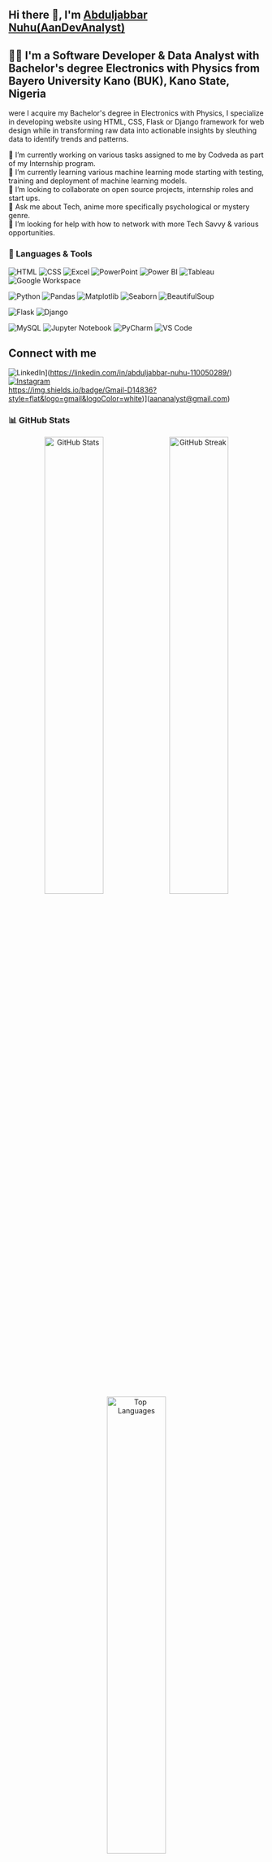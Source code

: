 ## Hi there 👋, I'm [Abduljabbar Nuhu(AanDevAnalyst)](https://linkedin.com/in/abduljabbar-nuhu-110050289/)  

## 👨‍💻 I'm a Software Developer & Data Analyst with Bachelor's degree Electronics with Physics from Bayero University Kano (BUK), Kano State, Nigeria 
were I acquire my Bachelor's degree in Electronics with Physics, I specialize in developing website using HTML, CSS,
Flask or Django framework for web design while in transforming raw data into actionable insights by sleuthing data to 
identify trends and patterns.

🔭 I’m currently working on various tasks assigned to me by Codveda as part of my Internship program.  
🧭 I’m currently learning various machine learning mode starting with testing, training and deployment of machine learning models.  
👯 I’m looking to collaborate on open source projects, internship roles and start ups.  
💬 Ask me about Tech, anime more specifically psychological or mystery genre.  
🤔 I’m looking for help with how to network with more Tech Savvy & various opportunities.  

### 🚀 Languages & Tools

![HTML](https://img.shields.io/badge/HTML5-E34F26?style=for-the-badge&logo=html5&logoColor=white)
![CSS](https://img.shields.io/badge/CSS3-1572B6?style=for-the-badge&logo=css3&logoColor=white)
![Excel](https://img.shields.io/badge/Excel-217346?style=for-the-badge&logo=microsoft-excel&logoColor=white)
![PowerPoint](https://img.shields.io/badge/PowerPoint-B7472A?style=for-the-badge&logo=microsoft-powerpoint&logoColor=white)
![Power BI](https://img.shields.io/badge/PowerBI-F2C811?style=for-the-badge&logo=power-bi&logoColor=black)
![Tableau](https://img.shields.io/badge/Tableau-E97627?style=for-the-badge&logo=tableau&logoColor=white)
![Google Workspace](https://img.shields.io/badge/Google%20Workspace-4285F4?style=for-the-badge&logo=googleworkspace&logoColor=white)

![Python](https://img.shields.io/badge/Python-3776AB?style=for-the-badge&logo=python&logoColor=white)
![Pandas](https://img.shields.io/badge/Pandas-150458?style=for-the-badge&logo=pandas&logoColor=white)
![Matplotlib](https://img.shields.io/badge/Matplotlib-11557C?style=for-the-badge&logo=plotly&logoColor=white)
![Seaborn](https://img.shields.io/badge/Seaborn-7EB0D5?style=for-the-badge&logo=python&logoColor=white)
![BeautifulSoup](https://img.shields.io/badge/BeautifulSoup-4B8BBE?style=for-the-badge&logo=python&logoColor=white)

![Flask](https://img.shields.io/badge/Flask-000000?style=for-the-badge&logo=flask&logoColor=white)
![Django](https://img.shields.io/badge/Django-092E20?style=for-the-badge&logo=django&logoColor=white)

![MySQL](https://img.shields.io/badge/MySQL-005C84?style=for-the-badge&logo=mysql&logoColor=white)
![Jupyter Notebook](https://img.shields.io/badge/Jupyter-F37626?style=for-the-badge&logo=jupyter&logoColor=white)
![PyCharm](https://img.shields.io/badge/PyCharm-000000?style=for-the-badge&logo=pycharm&logoColor=white)
![VS Code](https://img.shields.io/badge/VSCode-007ACC?style=for-the-badge&logo=visual-studio-code&logoColor=white)

## Connect with me
![LinkedIn](https://img.shields.io/badge/LinkedIn-%230077B5.svg?style=flat&logo=linkedin&logoColor=white)](https://linkedin.com/in/abduljabbar-nuhu-110050289/)  
[![Instagram](https://img.shields.io/badge/Instagram-%23E4405F.svg?style=flat&logo=instagram&logoColor=white)](https://www.instagram.com/aandevanalyst?igsh=bWU3ZGNtZnB6ZXh2)  
https://img.shields.io/badge/Gmail-D14836?style=flat&logo=gmail&logoColor=white)](aananalyst@gmail.com)

### 📊 GitHub Stats

<p align="center">
  <img src="https://github-readme-stats.vercel.app/api?username=AanDevAnalyst&show_icons=true&theme=tokyonight" alt="GitHub Stats" width="48%">
  <img src="https://github-readme-streak-stats.herokuapp.com/?user=AanDevAnalyst&theme=tokyonight" alt="GitHub Streak" width="48%">
</p>

<p align="center">
  <img src="https://github-readme-stats.vercel.app/api/top-langs/?username=AanDevAnalyst&layout=compact&theme=tokyonight" alt="Top Languages" width="48%">
</p>

